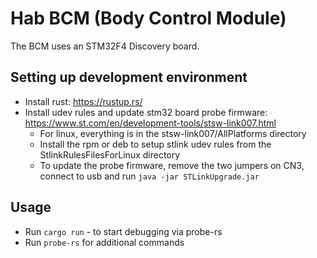 # Hab BCM (Body Control Module)

The BCM uses an STM32F4 Discovery board.

## Setting up development environment

* Install rust: https://rustup.rs/
* Install udev rules and update stm32 board probe firmware: https://www.st.com/en/development-tools/stsw-link007.html
    - For linux, everything is in the stsw-link007/AllPlatforms directory
    - Install the rpm or deb to setup stlink udev rules from the StlinkRulesFilesForLinux directory
    - To update the probe firmware, remove the two jumpers on CN3, connect to usb and run `java -jar STLinkUpgrade.jar`

## Usage

* Run `cargo run` - to start debugging via probe-rs
* Run `probe-rs` for additional commands
